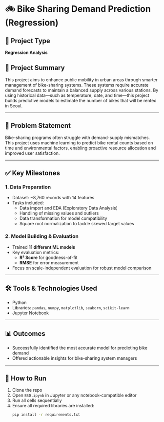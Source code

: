 # 🚲 Bike Sharing Demand Prediction (Regression)

## 📌 Project Type
**Regression Analysis**  

## 📝 Project Summary

This project aims to enhance public mobility in urban areas through smarter management of bike-sharing systems. These systems require accurate demand forecasts to maintain a balanced supply across various stations. By using historical data—such as temperature, date, and time—this project builds predictive models to estimate the number of bikes that will be rented in Seoul.

---

## 🎯 Problem Statement

Bike-sharing programs often struggle with demand-supply mismatches. This project uses machine learning to predict bike rental counts based on time and environmental factors, enabling proactive resource allocation and improved user satisfaction.

---

## ✅ Key Milestones

### 1. Data Preparation
- Dataset: ~8,760 records with 14 features.
- Tasks included:
  - Data import and EDA (Exploratory Data Analysis)
  - Handling of missing values and outliers
  - Data transformation for model compatibility
  - Square root normalization to tackle skewed target values

### 2. Model Building & Evaluation
- Trained **11 different ML models**
- Key evaluation metrics:
  - **R² Score** for goodness-of-fit
  - **RMSE** for error measurement
- Focus on scale-independent evaluation for robust model comparison

---

## 🛠️ Tools & Technologies Used
- Python
- Libraries: `pandas`, `numpy`, `matplotlib`, `seaborn`, `scikit-learn`
- Jupyter Notebook

---

## 📊 Outcomes
- Successfully identified the most accurate model for predicting bike demand
- Offered actionable insights for bike-sharing system managers

---

## 🚀 How to Run
1. Clone the repo
2. Open `BSD.ipynb` in Jupyter or any notebook-compatible editor
3. Run all cells sequentially
4. Ensure all required libraries are installed:
   ```bash
   pip install -r requirements.txt
